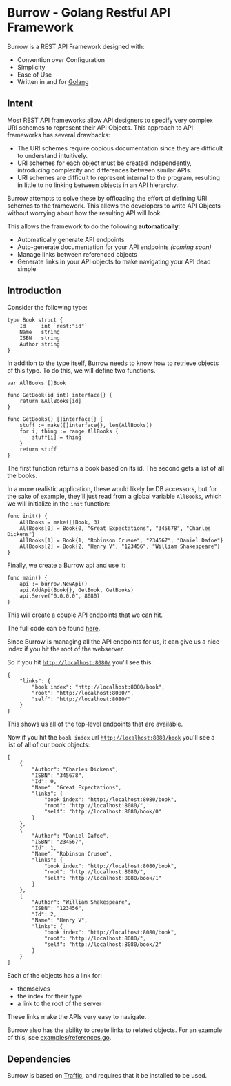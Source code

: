 # Burrow - Golang Restful API Framework

Burrow is a REST API Framework designed with:

- Convention over Configuration
- Simplicity
- Ease of Use
- Written in and for [Golang](http://golang.org)

## Intent

Most REST API frameworks allow API designers to specify very complex URI schemes to represent their API Objects.
This approach to API frameworks has several drawbacks:

- The URI schemes require copious documentation since they are difficult to understand intuitively.
- URI schemes for each object must be created independently, introducing complexity and differences between similar APIs. 
- URI schemes are difficult to represent internal to the program, resulting in little to no linking between objects in an API hierarchy.

Burrow attempts to solve these by offloading the effort of defining URI schemes to the framework. This allows the
developers to write API Objects without worrying about how the resulting API will look.

This allows the framework to do the following **automatically**:

- Automatically generate API endpoints
- Auto-generate documentation for your API endpoints *(coming soon)*
- Manage links between referenced objects
- Generate links in your API objects to make navigating your API dead simple

## Introduction

Consider the following type:

    type Book struct {
        Id     int `rest:"id"`
        Name   string
        ISBN   string
        Author string
    }

In addition to the type itself, Burrow needs to know how to retrieve objects of this type.
To do this, we will define two functions.

    var AllBooks []Book

    func GetBook(id int) interface{} {
        return &AllBooks[id]
    }

    func GetBooks() []interface{} {
        stuff := make([]interface{}, len(AllBooks))
        for i, thing := range AllBooks {
            stuff[i] = thing
        }
        return stuff
    }

The first function returns a book based on its id. The second gets a list of all the books.

In a more realistic application, these would likely be DB accessors, but for the sake of example, they'll just read
from a global variable `AllBooks`, which we will initialize in the `init` function:

    func init() {
        AllBooks = make([]Book, 3)
        AllBooks[0] = Book{0, "Great Expectations", "345678", "Charles Dickens"}
        AllBooks[1] = Book{1, "Robinson Crusoe", "234567", "Daniel Dafoe"}
        AllBooks[2] = Book{2, "Henry V", "123456", "William Shakespeare"}
    }

Finally, we create a Burrow api and use it:

    func main() {
        api := burrow.NewApi()
        api.AddApi(Book{}, GetBook, GetBooks)
        api.Serve("0.0.0.0", 8080)
    }

This will create a couple API endpoints that we can hit.

The full code can be found [here](http://github.com/zfjagann/burrow/tree/master/examples/simple.go).

Since Burrow is managing all the API endpoints for us, it can give us a nice index if you hit the root of the webserver.

So if you hit [`http://localhost:8080/`](http://localhost:8080/) you'll see this:

    {
        "links": {
            "book index": "http://localhost:8080/book",
            "root": "http://localhost:8080/",
            "self": "http://localhost:8080/"
        }
    }

This shows us all of the top-level endpoints that are available.

Now if you hit the `book index` url [`http://localhost:8080/book`](http://localhost:8080/book) you'll see a list of 
all of our book objects:

    [
        {
            "Author": "Charles Dickens",
            "ISBN": "345678",
            "Id": 0,
            "Name": "Great Expectations",
            "links": {
                "book index": "http://localhost:8080/book",
                "root": "http://localhost:8080/",
                "self": "http://localhost:8080/book/0"
            }
        },
        {
            "Author": "Daniel Dafoe",
            "ISBN": "234567",
            "Id": 1,
            "Name": "Robinson Crusoe",
            "links": {
                "book index": "http://localhost:8080/book",
                "root": "http://localhost:8080/",
                "self": "http://localhost:8080/book/1"
            }
        },
        {
            "Author": "William Shakespeare",
            "ISBN": "123456",
            "Id": 2,
            "Name": "Henry V",
            "links": {
                "book index": "http://localhost:8080/book",
                "root": "http://localhost:8080/",
                "self": "http://localhost:8080/book/2"
            }
        }
    ]

Each of the objects has a link for:

- themselves
- the index for their type
- a link to the root of the server

These links make the APIs very easy to navigate.

Burrow also has the ability to create links to related objects. For an example of this, see
[examples/references.go](http://github.com/zfjagann/burrow/tree/master/examples/references.go).

## Dependencies

Burrow is based on [Traffic](http://github.com/pilu/traffic), and requires that it be installed to be used.
